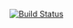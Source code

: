 [![Build Status](https://travis-ci.org/alexshafranov/derplanner.png?branch=master)](https://travis-ci.org/alexshafranov/derplanner)
